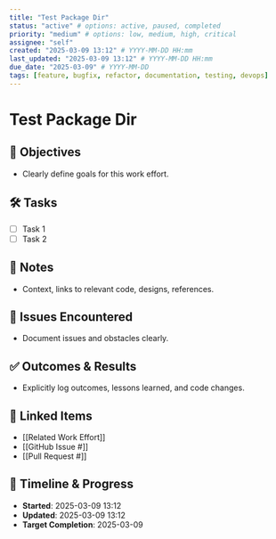 ```yaml
---
title: "Test Package Dir"
status: "active" # options: active, paused, completed
priority: "medium" # options: low, medium, high, critical
assignee: "self"
created: "2025-03-09 13:12" # YYYY-MM-DD HH:mm
last_updated: "2025-03-09 13:12" # YYYY-MM-DD HH:mm
due_date: "2025-03-09" # YYYY-MM-DD
tags: [feature, bugfix, refactor, documentation, testing, devops]
---
```


# Test Package Dir

## 🚩 Objectives
- Clearly define goals for this work effort.

## 🛠 Tasks
- [ ] Task 1
- [ ] Task 2

## 📝 Notes
- Context, links to relevant code, designs, references.

## 🐞 Issues Encountered
- Document issues and obstacles clearly.

## ✅ Outcomes & Results
- Explicitly log outcomes, lessons learned, and code changes.

## 📌 Linked Items
- [[Related Work Effort]]
- [[GitHub Issue #]]
- [[Pull Request #]]

## 📅 Timeline & Progress
- **Started**: 2025-03-09 13:12
- **Updated**: 2025-03-09 13:12
- **Target Completion**: 2025-03-09
